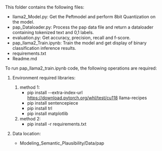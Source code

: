 This folder contains the following files:
* llama2_Model.py: Get the Peftmodel and perform 8bit Quantization on the model.
* pap_Dataloader.py: Process the pap data file and return a dataloader containing tokenized text and 0,1 labels.
* evaluation.py: Get accuracy, precision, recall and f-score.
* pap_llama2_Train.ipynb: Train the model and get display of binary classification inference results.
* requirements.txt
* Readme.md


To run pap_llama2_train.ipynb code, the following operations are required: 

1. Environment required libraries:
    1. method 1:
        * pip install --extra-index-url https://download.pytorch.org/whl/test/cu118 llama-recipes
        * pip install sentencepiece
        * pip install trl 
        * pip install matplotlib
    2. method 2:
        * pip install -r requirements.txt

2. Data location:
    * Modeling_Semantic_Plausibility/Data/pap

